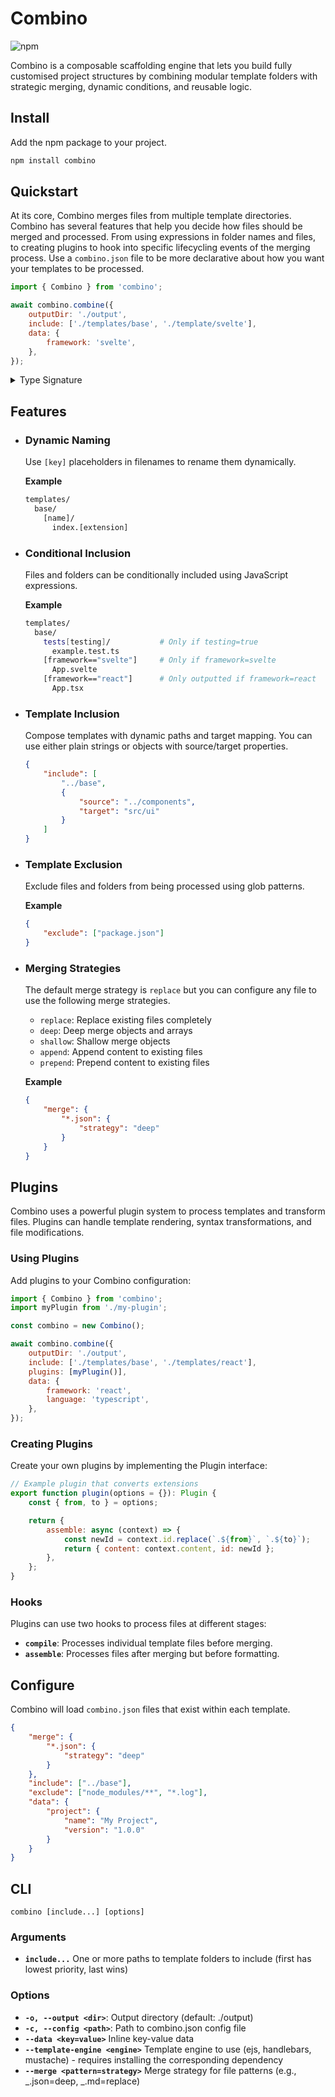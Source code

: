 # Combino

![npm](https://img.shields.io/npm/v/combino)

Combino is a composable scaffolding engine that lets you build fully customised project structures by combining modular template folders with strategic merging, dynamic conditions, and reusable logic.

## Install

Add the npm package to your project.

```bash
npm install combino
```

## Quickstart

At its core, Combino merges files from multiple template directories. Combino has several features that help you decide how files should be merged and processed. From using expressions in folder names and files, to creating plugins to hook into specific lifecycling events of the merging process. Use a `combino.json` file to be more declarative about how you want your templates to be processed.

```js
import { Combino } from 'combino';

await combino.combine({
    outputDir: './output',
    include: ['./templates/base', './template/svelte'],
    data: {
        framework: 'svelte',
    },
});
```

<details>

<summary>Type Signature</summary>

```ts
interface TemplateOptions {
    outputDir: string;
    include: string[];
    exclude?: string[];
    config?: CombinoConfig | string;
    data?: Record<string, any>;
    plugins?: Plugin[];
}

interface CombinoConfig {
    include?: Array<string | { source: string; target?: string }>;
    exclude?: string[];
    data?: Record<string, any>;
    merge?: Record<string, Record<string, any>>;
    layout?: string[];
}
```

</details>

## Features

- ### Dynamic Naming

    Use `[key]` placeholders in filenames to rename them dynamically.

    **Example**

    ```bash
    templates/
      base/
        [name]/
          index.[extension]
    ```

- ### Conditional Inclusion

    Files and folders can be conditionally included using JavaScript expressions.

    **Example**

    ```bash
    templates/
      base/
        tests[testing]/           # Only if testing=true
          example.test.ts
        [framework=="svelte"]     # Only if framework=svelte
          App.svelte
        [framework=="react"]      # Only outputted if framework=react
          App.tsx
    ```

- ### Template Inclusion

    Compose templates with dynamic paths and target mapping. You can use either plain strings or objects with source/target properties.

    ```json
    {
        "include": [
            "../base",
            {
                "source": "../components",
                "target": "src/ui"
            }
        ]
    }
    ```

- ### Template Exclusion

    Exclude files and folders from being processed using glob patterns.

    **Example**

    ```json
    {
        "exclude": ["package.json"]
    }
    ```

- ### Merging Strategies

    The default merge strategy is `replace` but you can configure any file to use the following merge strategies.

    - `replace`: Replace existing files completely
    - `deep`: Deep merge objects and arrays
    - `shallow`: Shallow merge objects
    - `append`: Append content to existing files
    - `prepend`: Prepend content to existing files

    **Example**

    ```json
    {
        "merge": {
            "*.json": {
                "strategy": "deep"
            }
        }
    }
    ```

## Plugins

Combino uses a powerful plugin system to process templates and transform files. Plugins can handle template rendering, syntax transformations, and file modifications.

### Using Plugins

Add plugins to your Combino configuration:

```js
import { Combino } from 'combino';
import myPlugin from './my-plugin';

const combino = new Combino();

await combino.combine({
    outputDir: './output',
    include: ['./templates/base', './templates/react'],
    plugins: [myPlugin()],
    data: {
        framework: 'react',
        language: 'typescript',
    },
});
```

### Creating Plugins

Create your own plugins by implementing the Plugin interface:

```js
// Example plugin that converts extensions
export function plugin(options = {}): Plugin {
    const { from, to } = options;

    return {
        assemble: async (context) => {
            const newId = context.id.replace(`.${from}`, `.${to}`);
            return { content: context.content, id: newId };
        },
    };
}
```

### Hooks

Plugins can use two hooks to process files at different stages:

- **`compile`**: Processes individual template files before merging.
- **`assemble`**: Processes files after merging but before formatting.

## Configure

Combino will load `combino.json` files that exist within each template.

```json
{
    "merge": {
        "*.json": {
            "strategy": "deep"
        }
    },
    "include": ["../base"],
    "exclude": ["node_modules/**", "*.log"],
    "data": {
        "project": {
            "name": "My Project",
            "version": "1.0.0"
        }
    }
}
```

## CLI

`combino [include...] [options]`

### Arguments

- **`include...`** One or more paths to template folders to include (first has lowest priority, last wins)

### Options

- **`-o, --output <dir>`**: Output directory (default: ./output)
- **`-c, --config <path>`**: Path to combino.json config file
- **`--data <key=value>`** Inline key-value data
- **`--template-engine <engine>`** Template engine to use (ejs, handlebars, mustache) - requires installing the corresponding dependency
- **`--merge <pattern=strategy>`** Merge strategy for file patterns (e.g., _.json=deep, _.md=replace)
